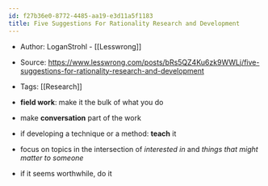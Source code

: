 ```yaml
---
id: f27b36e0-8772-4485-aa19-e3d11a5f1183
title: Five Suggestions For Rationality Research and Development
---
```


- Author: LoganStrohl - [[Lesswrong]]

- Source: <https://www.lesswrong.com/posts/bRs5QZ4Ku6zk9WWLj/five-suggestions-for-rationality-research-and-development>

- Tags: [[Research]]

- **field work**: make it the bulk of what you do

- make **conversation** part of the work

- if developing a technique or a method: **teach** it

- focus on topics in the intersection of *interested in* and *things that might matter to someone*

- if it seems worthwhile, do it
